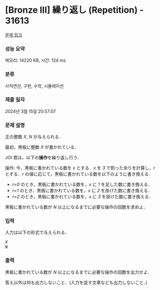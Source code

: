 # [Bronze III] 繰り返し (Repetition) - 31613 

[문제 링크](https://www.acmicpc.net/problem/31613) 

### 성능 요약

메모리: 14220 KB, 시간: 124 ms

### 분류

사칙연산, 구현, 수학, 시뮬레이션

### 제출 일자

2024년 3월 15일 20:57:07

### 문제 설명

<p>正の整数 <var>X</var>, <var>N</var> が与えられる．</p>

<p>最初，黒板に整数 <var>X</var> が書かれている．</p>

<p>JOI 君は，以下の<strong>操作</strong>を繰り返し行う．</p>

<p>操作: 今，黒板に書かれている数を <var>x</var> とする．<var>x</var> を <var>3</var> で割った余りを計算し，<var>r</var> とする．<var>r</var> の値に応じて，黒板に書かれている数を以下のように書き換える．</p>

<ul>
	<li><var>r=0</var> のとき，黒板に書かれている数を，<var>x</var> に <var>1</var> を足した数に書き換える．</li>
	<li><var>r=1</var> のとき，黒板に書かれている数を，<var>x</var> に <var>2</var> を掛けた数に書き換える．</li>
	<li><var>r=2</var> のとき，黒板に書かれている数を，<var>x</var> に <var>3</var> を掛けた数に書き換える．</li>
</ul>

<p>黒板に書かれている数が <var>N</var> 以上になるまでに必要な操作の回数を求めよ．</p>

### 입력 

 <p>入力は以下の形式で与えられる．</p>

<pre><var>X</var>
<var>N</var></pre>

### 출력 

 <p>黒板に書かれている数が <var>N</var> 以上になるまでに必要な操作の回数を出力せよ．</p>

<p>答え以外は何も出力しないこと．(入力を促す文章なども出力しないこと．)</p>

